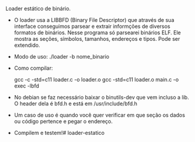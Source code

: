 Loader estático de binário.

- O loader usa a LIBBFD (Binary File Descriptor) que através de sua interface conseguimos parsear e extrair informções de diversos formatos de binários. Nesse programa só parsearei binários ELF. Ele mostra as seções, símbolos, tamanhos, endereços e tipos. Pode ser extendido.

- Modo de uso: ./loader -b nome_binario

- Como compilar:

    gcc -c -std=c11 loader.c -o loader.o
    gcc -std=c11 loader.o main.c -o exec -lbfd

- No debian se faz necessário baixar o binutils-dev que vem incluso a lib. O header dela é bfd.h e está em /usr/include/bfd.h

- Um caso de uso é quando você quer verificar em que seção os dados ou código pertence e pegar o endereço.

- Compilem e testem!# loader-estatico
